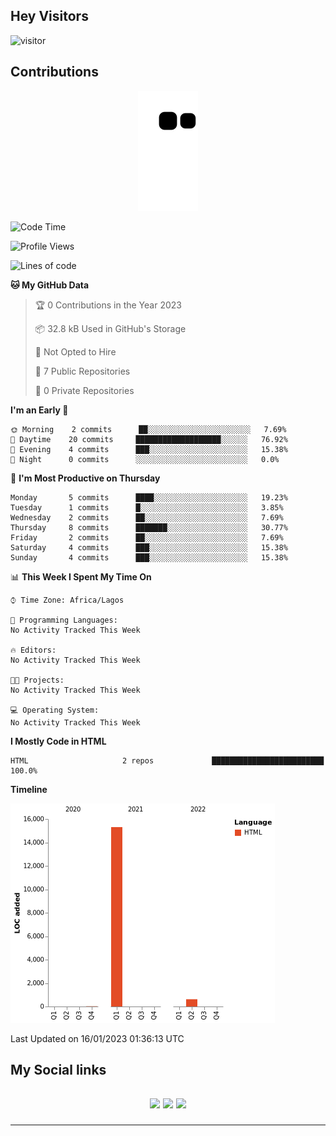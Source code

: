 ## Hey Visitors
![visitor](https://profile-counter.glitch.me/akum2/count.svg)

## Contributions
<p align="center">
  <img src="https://raw.githubusercontent.com/akum2/akum2/output/github-contribution-grid-snake.svg" />
</p>

<!--START_SECTION:waka-->
![Code Time](http://img.shields.io/badge/Code%20Time-34%20hrs%2022%20mins-blue)

![Profile Views](http://img.shields.io/badge/Profile%20Views-0-blue)

![Lines of code](https://img.shields.io/badge/From%20Hello%20World%20I%27ve%20Written-16%20Thousand%20lines%20of%20code-blue)

**🐱 My GitHub Data** 

> 🏆 0 Contributions in the Year 2023
 > 
> 📦 32.8 kB Used in GitHub's Storage 
 > 
> 🚫 Not Opted to Hire
 > 
> 📜 7 Public Repositories 
 > 
> 🔑 0 Private Repositories  
 > 
**I'm an Early 🐤** 

```text
🌞 Morning    2 commits      ██░░░░░░░░░░░░░░░░░░░░░░░   7.69% 
🌆 Daytime    20 commits     ███████████████████░░░░░░   76.92% 
🌃 Evening    4 commits      ███░░░░░░░░░░░░░░░░░░░░░░   15.38% 
🌙 Night      0 commits      ░░░░░░░░░░░░░░░░░░░░░░░░░   0.0%

```
📅 **I'm Most Productive on Thursday** 

```text
Monday       5 commits      ████░░░░░░░░░░░░░░░░░░░░░   19.23% 
Tuesday      1 commits      █░░░░░░░░░░░░░░░░░░░░░░░░   3.85% 
Wednesday    2 commits      ██░░░░░░░░░░░░░░░░░░░░░░░   7.69% 
Thursday     8 commits      ███████░░░░░░░░░░░░░░░░░░   30.77% 
Friday       2 commits      ██░░░░░░░░░░░░░░░░░░░░░░░   7.69% 
Saturday     4 commits      ███░░░░░░░░░░░░░░░░░░░░░░   15.38% 
Sunday       4 commits      ███░░░░░░░░░░░░░░░░░░░░░░   15.38%

```


📊 **This Week I Spent My Time On** 

```text
⌚︎ Time Zone: Africa/Lagos

💬 Programming Languages: 
No Activity Tracked This Week

🔥 Editors: 
No Activity Tracked This Week

🐱‍💻 Projects: 
No Activity Tracked This Week

💻 Operating System: 
No Activity Tracked This Week

```

**I Mostly Code in HTML** 

```text
HTML                     2 repos             █████████████████████████   100.0%

```


**Timeline**

![Chart not found](https://raw.githubusercontent.com/akum2/akum2/main/charts/bar_graph.png) 


 Last Updated on 16/01/2023 01:36:13 UTC
<!--END_SECTION:waka-->

<h2>My Social links <h2>
<p align="center">
  <a href="https://twitter.com/Okobiona"><img src="https://img.shields.io/badge/twitter-%231DA1F2.svg?style=for-the-badge&logo=Twitter&logoColor=white"></a>
  <a href="https://www.linkedin.com/in/okobi-neris-akum-681bb4199"><img src="https://img.shields.io/badge/linkedin-%230077B5.svg?style=for-the-badge&logo=linkedin&logoColor=white"></a>
  <a href="https://instagram.com/Okobiona"><img src="https://img.shields.io/badge/instagram-%23E4405F.svg?style=for-the-badge&logo=Instagram&logoColor=white"></a>
</p>
<hr>
